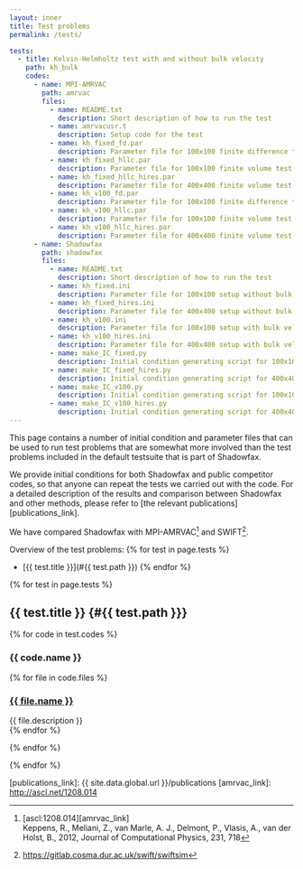```yaml
---
layout: inner
title: Test problems
permalink: /tests/

tests:
  - title: Kelvin-Helmholtz test with and without bulk velocity
    path: kh_bulk
    codes:
      - name: MPI-AMRVAC
        path: amrvac
        files:
          - name: README.txt
            description: Short description of how to run the test
          - name: amrvacusr.t
            description: Setup code for the test
          - name: kh_fixed_fd.par
            description: Parameter file for 100x100 finite difference test without bulk velocity
          - name: kh_fixed_hllc.par
            description: Parameter file for 100x100 finite volume test without bulk velocity
          - name: kh_fixed_hllc_hires.par
            description: Parameter file for 400x400 finite volume test without bulk velocity
          - name: kh_v100_fd.par
            description: Parameter file for 100x100 finite difference test with bulk velocity v = 100
          - name: kh_v100_hllc.par
            description: Parameter file for 100x100 finite volume test with bulk velocity v = 100
          - name: kh_v100_hllc_hires.par
            description: Parameter file for 400x400 finite volume test with bulk velocity v = 100
      - name: Shadowfax
        path: shadowfax
        files:
          - name: README.txt
            description: Short description of how to run the test
          - name: kh_fixed.ini
            description: Parameter file for 100x100 setup without bulk velocity
          - name: kh_fixed_hires.ini
            description: Parameter file for 400x400 setup without bulk velocity
          - name: kh_v100.ini
            description: Parameter file for 100x100 setup with bulk velocity v = 100
          - name: kh_v100_hires.ini
            description: Parameter file for 400x400 setup with bulk velocity v = 100
          - name: make_IC_fixed.py
            description: Initial condition generating script for 100x100 setup without bulk velocity
          - name: make_IC_fixed_hires.py
            description: Initial condition generating script for 400x400 setup without bulk velocity
          - name: make_IC_v100.py
            description: Initial condition generating script for 100x100 setup with bulk velocity v = 100
          - name: make_IC_v100_hires.py
            description: Initial condition generating script for 400x400 setup with bulk velocity v = 100
---
```


This page contains a number of initial condition and parameter files that can be
used to run test problems that are somewhat more involved than the test problems
included in the default testsuite that is part of Shadowfax.

We provide initial conditions for both Shadowfax and public competitor codes, so
that anyone can repeat the tests we carried out with the code. For a detailed
description of the results and comparison between Shadowfax and other methods,
please refer to [the relevant publications][publications_link].

We have compared Shadowfax with MPI-AMRVAC[^amrvac] and SWIFT[^swift].

Overview of the test problems:
{% for test in page.tests %}
- [{{ test.title }}](#{{ test.path }})
{% endfor %}

{% for test in page.tests %}
## {{ test.title }} {#{{ test.path }}}

{% for code in test.codes %}
### {{ code.name }}

<div class="row">

{% for file in code.files %}
<div class="col-md-3">
  <div class="panel panel-primary">
    <div class="panel-heading">
     <a class="list-group-item active" href="{{ site.data.global.url }}/tests/{{ test.path }}/{{ code.path }}/{{ file.name }}">
     <h3 class="panel-title">{{ file.name }}</h3>
     </a>
    </div>
    <div class="panel-body text-left">
      {{ file.description }}
    </div>
  </div>
</div>
{% endfor %}

</div>

{% endfor %}

{% endfor %}

[^amrvac]: [ascl:1208.014][amrvac_link]  
    Keppens, R., Meliani, Z., van Marle, A. J., Delmont, P., Vlasis, A.,
    van der Holst, B., 2012, Journal of Computational Physics, 231, 718

[^swift]: <https://gitlab.cosma.dur.ac.uk/swift/swiftsim>

[publications_link]: {{ site.data.global.url }}/publications
[amrvac_link]: http://ascl.net/1208.014
